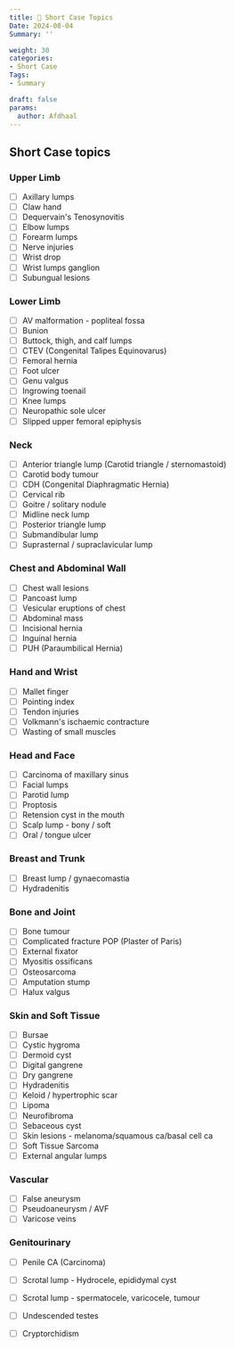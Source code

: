 ```yaml
---
title: 🌸 Short Case Topics
Date: 2024-08-04
Summary: ''

weight: 30
categories: 
- Short Case
Tags:
- Summary

draft: false
params:
  author: Afdhaal
---
```


## Short Case topics
### Upper Limb
- [ ] Axillary lumps
- [ ] Claw hand
- [ ] Dequervain's Tenosynovitis
- [ ] Elbow lumps
- [ ] Forearm lumps
- [ ] Nerve injuries
- [ ] Wrist drop
- [ ] Wrist lumps ganglion
- [ ] Subungual lesions
### Lower Limb
- [ ] AV malformation - popliteal fossa
- [ ] Bunion
- [ ] Buttock, thigh, and calf lumps
- [ ] CTEV (Congenital Talipes Equinovarus)
- [ ] Femoral hernia
- [ ] Foot ulcer
- [ ] Genu valgus
- [ ] Ingrowing toenail
- [ ] Knee lumps
- [ ] Neuropathic sole ulcer
- [ ] Slipped upper femoral epiphysis
### Neck
- [ ] Anterior triangle lump (Carotid triangle / sternomastoid)
- [ ] Carotid body tumour
- [ ] CDH (Congenital Diaphragmatic Hernia)
- [ ] Cervical rib
- [ ] Goitre / solitary nodule
- [ ] Midline neck lump
- [ ] Posterior triangle lump
- [ ] Submandibular lump
- [ ] Suprasternal / supraclavicular lump
### Chest and Abdominal Wall
- [ ] Chest wall lesions
- [ ] Pancoast lump
- [ ] Vesicular eruptions of chest
- [ ] Abdominal mass
- [ ] Incisional hernia
- [ ] Inguinal hernia
- [ ] PUH (Paraumbilical Hernia)
### Hand and Wrist
- [ ] Mallet finger
- [ ] Pointing index
- [ ] Tendon injuries
- [ ] Volkmann's ischaemic contracture
- [ ] Wasting of small muscles
### Head and Face
- [ ] Carcinoma of maxillary sinus
- [ ] Facial lumps
- [ ] Parotid lump
- [ ] Proptosis
- [ ] Retension cyst in the mouth
- [ ] Scalp lump - bony / soft
- [ ] Oral / tongue ulcer
### Breast and Trunk
- [ ] Breast lump / gynaecomastia
- [ ] Hydradenitis
### Bone and Joint
- [ ] Bone tumour
- [ ] Complicated fracture POP (Plaster of Paris)
- [ ] External fixator
- [ ] Myositis ossificans
- [ ] Osteosarcoma
- [ ] Amputation stump
- [ ] Halux valgus
### Skin and Soft Tissue
- [ ] Bursae
- [ ] Cystic hygroma
- [ ] Dermoid cyst
- [ ] Digital gangrene
- [ ] Dry gangrene
- [ ] Hydradenitis
- [ ] Keloid / hypertrophic scar
- [ ] Lipoma
- [ ] Neurofibroma
- [ ] Sebaceous cyst
- [ ] Skin lesions - melanoma/squamous ca/basal cell ca
- [ ] Soft Tissue Sarcoma
- [ ] External angular lumps
### Vascular
- [ ] False aneurysm
- [ ] Pseudoaneurysm / AVF
- [ ] Varicose veins
### Genitourinary
- [ ] Penile CA (Carcinoma)
- [ ] Scrotal lump - Hydrocele, epididymal cyst
- [ ] Scrotal lump - spermatocele, varicocele, tumour
- [ ] Undescended testes
- [ ] Cryptorchidism



